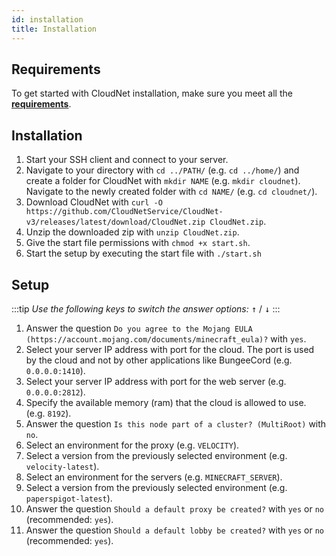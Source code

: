 ```yaml
---
id: installation
title: Installation
---
```


## Requirements
To get started with CloudNet installation, make sure you meet all the [**requirements**](./requirements).
## Installation
1. Start your SSH client and connect to your server.
2. Navigate to your directory with `cd ../PATH/` (e.g. `cd ../home/`) and create a folder for CloudNet with `mkdir NAME` (e.g. `mkdir cloudnet`). Navigate to the newly created folder with `cd NAME/` (e.g. `cd cloudnet/`).
3. Download CloudNet with `curl -O https://github.com/CloudNetService/CloudNet-v3/releases/latest/download/CloudNet.zip CloudNet.zip`.
4. Unzip the downloaded zip with `unzip CloudNet.zip`.
5. Give the start file permissions with `chmod +x start.sh`.
6. Start the setup by executing the start file with `./start.sh`
## Setup
:::tip
*Use the following keys to switch the answer options:* <kbd>↑</kbd> / <kbd>↓</kbd>
:::
1. Answer the question `Do you agree to the Mojang EULA (https://account.mojang.com/documents/minecraft_eula)?` with `yes`.
2. Select your server IP address with port for the cloud. The port is used by the cloud and not by other applications like BungeeCord (e.g. `0.0.0.0:1410`).
3. Select your server IP address with port for the web server (e.g. `0.0.0.0:2812`).
4. Specify the available memory (ram) that the cloud is allowed to use. (e.g. `8192`).
5. Answer the question `Is this node part of a cluster? (MultiRoot)` with `no`.
6. Select an environment for the proxy (e.g. `VELOCITY`).
7. Select a version from the previously selected environment (e.g. `velocity-latest`).
8. Select an environment for the servers (e.g. `MINECRAFT_SERVER`).
9. Select a version from the previously selected environment (e.g. `paperspigot-latest`).
10. Answer the question `Should a default proxy be created?` with `yes` or `no` (recommended: `yes`).
11. Answer the question `Should a default lobby be created?` with `yes` or `no` (recommended: `yes`).